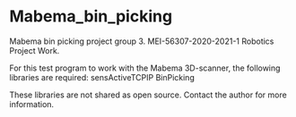 # Mabema_bin_picking
Mabema bin picking project group 3. MEI-56307-2020-2021-1 Robotics Project Work.

For this test program to work with the Mabema 3D-scanner, the following libraries are required:
sensActiveTCPIP
BinPicking

These libraries are not shared as open source. Contact the author for more information.
